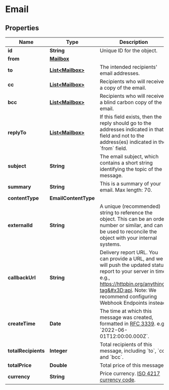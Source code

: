 

# Email


## Properties

| Name | Type | Description | Notes |
|------------ | ------------- | ------------- | -------------|
|**id** | **String** | Unique ID for the object. |  |
|**from** | [**Mailbox**](Mailbox.md) |  |  [optional] |
|**to** | [**List&lt;Mailbox&gt;**](Mailbox.md) | The intended recipients&#39; email addresses. |  [optional] |
|**cc** | [**List&lt;Mailbox&gt;**](Mailbox.md) | Recipients who will receive a copy of the email. |  [optional] |
|**bcc** | [**List&lt;Mailbox&gt;**](Mailbox.md) | Recipients who will receive a blind carbon copy of the email. |  [optional] |
|**replyTo** | [**List&lt;Mailbox&gt;**](Mailbox.md) | If this field exists, then the reply should go to the addresses indicated in that field and not to the address(es) indicated in the &#x60;from&#x60; field. |  [optional] |
|**subject** | **String** | The email subject, which contains a short string identifying the topic of the message. |  [optional] |
|**summary** | **String** | This is a summary of your email. Max length: 70. |  [optional] |
|**contentType** | **EmailContentType** |  |  [optional] |
|**externalId** | **String** | A unique (recommended) string to reference the object. This can be an order number or similar, and can be used to reconcile the object with your internal systems. |  [optional] |
|**callbackUrl** | **String** | Delivery report URL. You can provide a URL, and we will push the updated status report to your server in time. e.g., https://httpbin.org/anything?tag&#x3D;api. Note: We recommend configuring Webhook Endpoints instead. |  [optional] |
|**createTime** | **Date** | The time at which this message was created, formatted in [RFC 3339](https://datatracker.ietf.org/doc/html/rfc3339). e.g., &#x60;2022-06-01T12:00:00.000Z&#x60;. |  [optional] |
|**totalRecipients** | **Integer** | Total recipients of this message, including &#x60;to&#x60;, &#x60;cc&#x60; and &#x60;bcc&#x60;. |  [optional] |
|**totalPrice** | **Double** | Total price of this message. |  [optional] |
|**currency** | **String** | Price currency. [ISO 4217 currency code](https://en.wikipedia.org/wiki/ISO_4217). |  [optional] |



